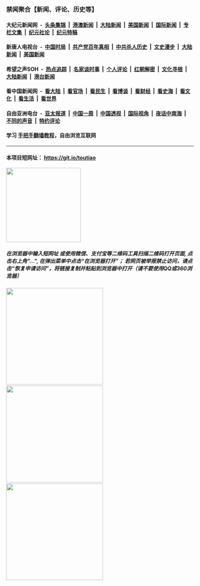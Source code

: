 ### 禁闻聚合【新闻、评论、历史等】

#### 大纪元新闻网 &nbsp;-&nbsp; [头条集锦](indexes/E头条集锦.md?t=02161611) &nbsp;|&nbsp; [港澳新闻](indexes/E港澳新闻.md?t=02161611)  &nbsp;|&nbsp; [大陆新闻](indexes/E大陆新闻.md?t=02161611) &nbsp;|&nbsp; [美国新闻](indexes/E美国新闻.md?t=02161611) &nbsp;|&nbsp; [国际新闻](indexes/E国际新闻.md?t=02161611) &nbsp;|&nbsp; [专栏文集](indexes/E专栏文集.md?t=02161611) &nbsp;|&nbsp; [纪元社论](indexes/E纪元社论.md?t=02161611) &nbsp;|&nbsp; [纪元特稿](indexes/E纪元特稿.md?t=02161611) 

#### 新唐人电视台 &nbsp;-&nbsp; [中国时局](indexes/N中国时局.md?t=02161611) &nbsp;|&nbsp; [共产党百年真相](indexes/N共产党百年真相.md?t=02161611) &nbsp;|&nbsp; [中共杀人历史](indexes/N中共杀人历史.md?t=02161611) &nbsp;|&nbsp; [文史漫步](indexes/N文史漫步.md?t=02161611) &nbsp;|&nbsp; [大陆新闻](indexes/N大陆新闻.md?t=02161611) &nbsp;|&nbsp; [美国新闻](indexes/N美国新闻.md?t=02161611)

#### 希望之声SOH &nbsp;-&nbsp; [热点追踪](indexes/H热点追踪.md?t=02161611) &nbsp;|&nbsp; [名家谈时事](indexes/H名家谈时事.md?t=02161611) &nbsp;|&nbsp; [个人评论](indexes/H个人评论.md?t=02161611)  &nbsp;|&nbsp; [红朝解密](indexes/H红朝解密.md?t=02161611) &nbsp;|&nbsp; [文化寻根](indexes/H文化寻根.md?t=02161611) &nbsp;|&nbsp; [大陆新闻](indexes/H大陆新闻.md?t=02161611) &nbsp;|&nbsp; [港台新闻](indexes/H港台新闻.md?t=02161611)

#### 看中国新闻网 &nbsp;-&nbsp; [看大陆](indexes/S看大陆.md?t=02161611) &nbsp;|&nbsp; [看官场](indexes/S看官场.md?t=02161611) &nbsp;|&nbsp; [看民生](indexes/S看民生.md?t=02161611)  &nbsp;|&nbsp; [看博谈](indexes/S看博谈.md?t=02161611) &nbsp;|&nbsp; [看财经](indexes/S看财经.md?t=02161611) &nbsp;|&nbsp; [看史海](indexes/S看史海.md?t=02161611) &nbsp;|&nbsp; [看文化](indexes/S看文化.md?t=02161611) &nbsp;|&nbsp; [看生活](indexes/S看生活.md?t=02161611) &nbsp;|&nbsp; [看世界](indexes/S看世界.md?t=02161611)

#### 自由亚洲电台 &nbsp;-&nbsp; [亚太报道](indexes/R亚太报道.md?t=02161611) &nbsp;|&nbsp; [中国一周](indexes/R中国一周.md?t=02161611) &nbsp;|&nbsp; [中国透视](indexes/R中国透视.md?t=02161611)  &nbsp;|&nbsp; [国际视角](indexes/R国际视角.md?t=02161611) &nbsp;|&nbsp; [夜话中南海](indexes/R夜话中南海.md?t=02161611) &nbsp;|&nbsp; [不同的声音](indexes/R不同的声音.md?t=02161611) &nbsp;|&nbsp; [特约评论](indexes/R特约评论.md?t=02161611)

#### 学习 [手把手翻墙教程](https://github.com/gfw-breaker/guides/wiki)，自由浏览互联网

----

#### 本项目短网址： https://git.io/toutiao
<img src="https://raw.githubusercontent.com/gfw-breaker/banned-news/master/scripts/img/qr.png" width="200px"/>  

##### 在浏览器中输入短网址 或使用微信、支付宝等二维码工具扫描二维码打开页面, 点击右上角"...", 在弹出菜单中点击“在浏览器打开”； 若网页被举报禁止访问，请点击“恢复申请访问”，将链接复制并粘贴到浏览器中打开（请不要使用QQ或360浏览器）

<img src="https://raw.githubusercontent.com/gfw-breaker/banned-news/master/scripts/img/1.png" width="260px"/> &nbsp; <img src="https://raw.githubusercontent.com/gfw-breaker/banned-news/master/scripts/img/2.png" width="260px"/> &nbsp; <img src="https://raw.githubusercontent.com/gfw-breaker/banned-news/master/scripts/img/3.png" width="260px"/>
